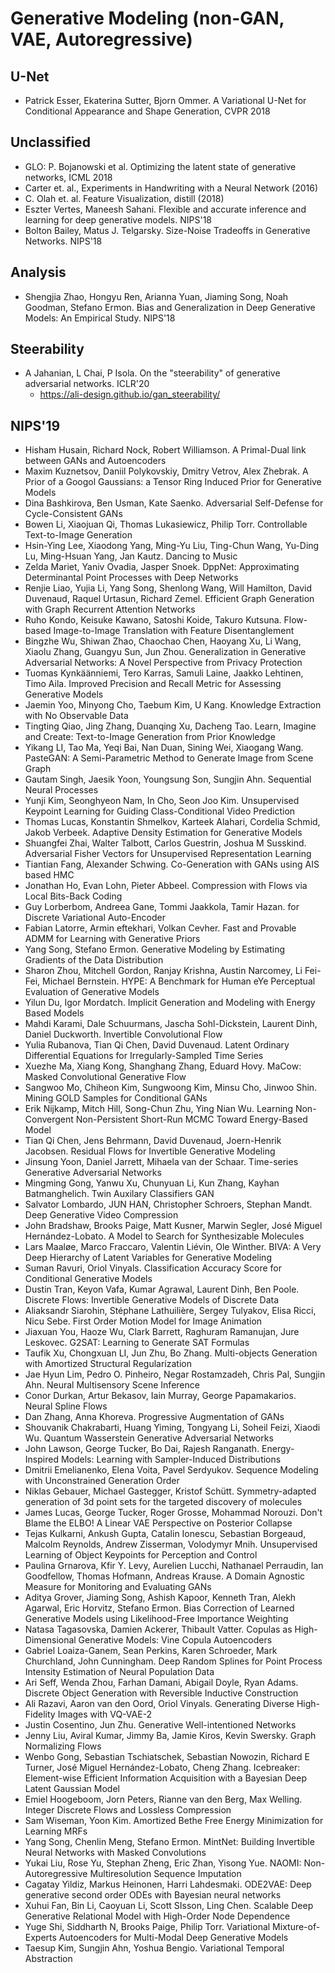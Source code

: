 # Generative Modeling (non-GAN, VAE, Autoregressive)

## U-Net
- Patrick Esser, Ekaterina Sutter, Bjorn Ommer. A Variational U-Net for Conditional Appearance and Shape Generation, CVPR 2018

## Unclassified
- GLO: P. Bojanowski et al. Optimizing the latent state of generative networks, ICML 2018
- Carter et. al., Experiments in Handwriting with a Neural Network (2016)
- C. Olah et. al. Feature Visualization, distill (2018)
- Eszter Vertes, Maneesh Sahani. Flexible and accurate inference and learning for deep generative models. NIPS'18
- Bolton Bailey, Matus J. Telgarsky. Size-Noise Tradeoffs in Generative Networks. NIPS'18

## Analysis
- Shengjia Zhao, Hongyu Ren, Arianna Yuan, Jiaming Song, Noah Goodman, Stefano Ermon. Bias and Generalization in Deep Generative Models: An Empirical Study. NIPS'18

## Steerability
- A Jahanian, L Chai, P Isola. On the "steerability" of generative adversarial networks. ICLR'20
	- https://ali-design.github.io/gan_steerability/

## NIPS'19
- Hisham Husain, Richard Nock, Robert Williamson. A Primal-Dual link between GANs and Autoencoders
- Maxim Kuznetsov, Daniil Polykovskiy, Dmitry Vetrov, Alex Zhebrak. A Prior of a Googol Gaussians: a Tensor Ring Induced Prior for Generative Models
- Dina Bashkirova, Ben Usman, Kate Saenko. Adversarial Self-Defense for Cycle-Consistent GANs
- Bowen Li, Xiaojuan Qi, Thomas Lukasiewicz, Philip Torr. Controllable Text-to-Image Generation
- Hsin-Ying Lee, Xiaodong Yang, Ming-Yu Liu, Ting-Chun Wang, Yu-Ding Lu, Ming-Hsuan Yang, Jan Kautz. Dancing to Music
- Zelda Mariet, Yaniv Ovadia, Jasper Snoek. DppNet: Approximating Determinantal Point Processes with Deep Networks
- Renjie Liao, Yujia Li, Yang Song, Shenlong Wang, Will Hamilton, David Duvenaud, Raquel Urtasun, Richard Zemel. Efficient Graph Generation with Graph Recurrent Attention Networks
- Ruho Kondo, Keisuke Kawano, Satoshi Koide, Takuro Kutsuna. Flow-based Image-to-Image Translation with Feature Disentanglement
- Bingzhe Wu, Shiwan Zhao, Chaochao Chen, Haoyang Xu, Li Wang, Xiaolu Zhang, Guangyu Sun, Jun Zhou. Generalization in Generative Adversarial Networks: A Novel Perspective from Privacy Protection
- Tuomas Kynkäänniemi, Tero Karras, Samuli Laine, Jaakko Lehtinen, Timo Aila. Improved Precision and Recall Metric for Assessing Generative Models
- Jaemin Yoo, Minyong Cho, Taebum Kim, U Kang. Knowledge Extraction with No Observable Data
- Tingting Qiao, Jing Zhang, Duanqing Xu, Dacheng Tao. Learn, Imagine and Create: Text-to-Image Generation from Prior Knowledge
- Yikang LI, Tao Ma, Yeqi Bai, Nan Duan, Sining Wei, Xiaogang Wang. PasteGAN: A Semi-Parametric Method to Generate Image from Scene Graph
- Gautam Singh, Jaesik Yoon, Youngsung Son, Sungjin Ahn. Sequential Neural Processes
- Yunji Kim, Seonghyeon Nam, In Cho, Seon Joo Kim. Unsupervised Keypoint Learning for Guiding Class-Conditional Video Prediction
- Thomas Lucas, Konstantin Shmelkov, Karteek Alahari, Cordelia Schmid, Jakob Verbeek. Adaptive Density Estimation for Generative Models
- Shuangfei Zhai, Walter Talbott, Carlos Guestrin, Joshua M Susskind. Adversarial Fisher Vectors for Unsupervised Representation Learning
- Tiantian Fang, Alexander Schwing. Co-Generation with GANs using AIS based HMC
- Jonathan Ho, Evan Lohn, Pieter Abbeel. Compression with Flows via Local Bits-Back Coding
- Guy Lorberbom, Andreea Gane, Tommi Jaakkola, Tamir Hazan.  for Discrete Variational Auto-Encoder
- Fabian Latorre, Armin eftekhari, Volkan Cevher. Fast and Provable ADMM for Learning with Generative Priors
- Yang Song, Stefano Ermon. Generative Modeling by Estimating Gradients of the Data Distribution
- Sharon Zhou, Mitchell Gordon, Ranjay Krishna, Austin Narcomey, Li Fei-Fei, Michael Bernstein. HYPE: A Benchmark for Human eYe Perceptual Evaluation of Generative Models
- Yilun Du, Igor Mordatch. Implicit Generation and Modeling with Energy Based Models
- Mahdi Karami, Dale Schuurmans, Jascha Sohl-Dickstein, Laurent Dinh, Daniel Duckworth. Invertible Convolutional Flow
- Yulia Rubanova, Tian Qi Chen, David Duvenaud. Latent Ordinary Differential Equations for Irregularly-Sampled Time Series
- Xuezhe Ma, Xiang Kong, Shanghang Zhang, Eduard Hovy. MaCow: Masked Convolutional Generative Flow
- Sangwoo Mo, Chiheon Kim, Sungwoong Kim, Minsu Cho, Jinwoo Shin. Mining GOLD Samples for Conditional GANs
- Erik Nijkamp, Mitch Hill, Song-Chun Zhu, Ying Nian Wu. Learning Non-Convergent Non-Persistent Short-Run MCMC Toward Energy-Based Model
- Tian Qi Chen, Jens Behrmann, David Duvenaud, Joern-Henrik Jacobsen. Residual Flows for Invertible Generative Modeling
- Jinsung Yoon, Daniel Jarrett, Mihaela van der Schaar. Time-series Generative Adversarial Networks
- Mingming Gong, Yanwu Xu, Chunyuan Li, Kun Zhang, Kayhan Batmanghelich. Twin Auxilary Classifiers GAN
- Salvator Lombardo, JUN HAN, Christopher Schroers, Stephan Mandt. Deep Generative Video Compression
- John Bradshaw, Brooks Paige, Matt Kusner, Marwin Segler, José Miguel Hernández-Lobato. A Model to Search for Synthesizable Molecules
- Lars Maaløe, Marco Fraccaro, Valentin Liévin, Ole Winther. BIVA: A Very Deep Hierarchy of Latent Variables for Generative Modeling
- Suman Ravuri, Oriol Vinyals. Classification Accuracy Score for Conditional Generative Models
- Dustin Tran, Keyon Vafa, Kumar Agrawal, Laurent Dinh, Ben Poole. Discrete Flows: Invertible Generative Models of Discrete Data
- Aliaksandr Siarohin, Stéphane Lathuilière, Sergey Tulyakov, Elisa Ricci, Nicu Sebe. First Order Motion Model for Image Animation
- Jiaxuan You, Haoze Wu, Clark Barrett, Raghuram Ramanujan, Jure Leskovec. G2SAT: Learning to Generate SAT Formulas
- Taufik Xu, Chongxuan LI, Jun Zhu, Bo Zhang. Multi-objects Generation with Amortized Structural Regularization
- Jae Hyun Lim, Pedro O. Pinheiro, Negar Rostamzadeh, Chris Pal, Sungjin Ahn. Neural Multisensory Scene Inference
- Conor Durkan, Artur Bekasov, Iain Murray, George Papamakarios. Neural Spline Flows
- Dan Zhang, Anna Khoreva. Progressive Augmentation of GANs
- Shouvanik Chakrabarti, Huang Yiming, Tongyang Li, Soheil Feizi, Xiaodi Wu. Quantum Wasserstein Generative Adversarial Networks
- John Lawson, George Tucker, Bo Dai, Rajesh Ranganath. Energy-Inspired Models: Learning with Sampler-Induced Distributions
- Dmitrii Emelianenko, Elena Voita, Pavel Serdyukov. Sequence Modeling with Unconstrained Generation Order
- Niklas Gebauer, Michael Gastegger, Kristof Schütt. Symmetry-adapted generation of 3d point sets for the targeted discovery of molecules
- James Lucas, George Tucker, Roger Grosse, Mohammad Norouzi. Don't Blame the ELBO! A Linear VAE Perspective on Posterior Collapse
- Tejas Kulkarni, Ankush Gupta, Catalin Ionescu, Sebastian Borgeaud, Malcolm Reynolds, Andrew Zisserman, Volodymyr Mnih. Unsupervised Learning of Object Keypoints for Perception and Control
- Paulina Grnarova, Kfir Y. Levy, Aurelien Lucchi, Nathanael Perraudin, Ian Goodfellow, Thomas Hofmann, Andreas Krause. A Domain Agnostic Measure for Monitoring and Evaluating GANs
- Aditya Grover, Jiaming Song, Ashish Kapoor, Kenneth Tran, Alekh Agarwal, Eric Horvitz, Stefano Ermon. Bias Correction of Learned Generative Models using Likelihood-Free Importance Weighting
- Natasa Tagasovska, Damien Ackerer, Thibault Vatter. Copulas as High-Dimensional Generative Models: Vine Copula Autoencoders
- Gabriel Loaiza-Ganem, Sean Perkins, Karen Schroeder, Mark Churchland, John Cunningham. Deep Random Splines for Point Process Intensity Estimation of Neural Population Data
- Ari Seff, Wenda Zhou, Farhan Damani, Abigail Doyle, Ryan Adams. Discrete Object Generation with Reversible Inductive Construction
- Ali Razavi, Aaron van den Oord, Oriol Vinyals. Generating Diverse High-Fidelity Images with VQ-VAE-2
- Justin Cosentino, Jun Zhu. Generative Well-intentioned Networks
- Jenny Liu, Aviral Kumar, Jimmy Ba, Jamie Kiros, Kevin Swersky. Graph Normalizing Flows
- Wenbo Gong, Sebastian Tschiatschek, Sebastian Nowozin, Richard E Turner, José Miguel Hernández-Lobato, Cheng Zhang. Icebreaker: Element-wise Efficient Information Acquisition with a Bayesian Deep Latent Gaussian Model
- Emiel Hoogeboom, Jorn Peters, Rianne van den Berg, Max Welling. Integer Discrete Flows and Lossless Compression
- Sam Wiseman, Yoon Kim. Amortized Bethe Free Energy Minimization for Learning MRFs
- Yang Song, Chenlin Meng, Stefano Ermon. MintNet: Building Invertible Neural Networks with Masked Convolutions
- Yukai Liu, Rose Yu, Stephan Zheng, Eric Zhan, Yisong Yue. NAOMI: Non-Autoregressive Multiresolution Sequence Imputation
- Cagatay Yildiz, Markus Heinonen, Harri Lahdesmaki. ODE2VAE: Deep generative second order ODEs with Bayesian neural networks
- Xuhui Fan, Bin Li, Caoyuan Li, Scott SIsson, Ling Chen. Scalable Deep Generative Relational Model with High-Order Node Dependence
- Yuge Shi, Siddharth N, Brooks Paige, Philip Torr. Variational Mixture-of-Experts Autoencoders for Multi-Modal Deep Generative Models
- Taesup Kim, Sungjin Ahn, Yoshua Bengio. Variational Temporal Abstraction
